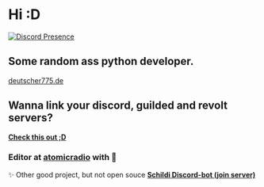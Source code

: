 # Hi :D
[![Discord Presence](https://lanyard.cnrad.dev/api/690123872674119710)](https://discord.com/users/690123872674119710)

## Some random ass python developer.
[deutscher775.de](https://deutscher775.de)

## Wanna link your discord, guilded and revolt servers?
**[Check this out ;D](https://guildcord-bot.tk)**

### Editor at <a href="https://atomic.radio" target="_blank">atomicradio</a> with 💙

✨ Other good project, but not open souce **[Schildi Discord-bot (join server)](https://discord.gg/sirella)**
